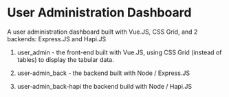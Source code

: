 # User Administration Dashboard

A user administration dashboard built with Vue.JS, CSS Grid, and 2 backends: Express.JS and Hapi.JS

1.  user_admin - the front-end built with Vue.JS, using CSS Grid (instead of tables) to display the tabular data.

2.  user-admin_back - the backend built with Node / Express.JS

3.  user-admin_back-hapi the backend build with Node / Hapi.JS


